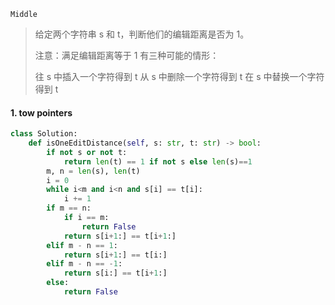 `Middle`

> 给定两个字符串 s 和 t，判断他们的编辑距离是否为 1。
>
> 注意：满足编辑距离等于 1 有三种可能的情形：
>
> 往 s 中插入一个字符得到 t
> 从 s 中删除一个字符得到 t
> 在 s 中替换一个字符得到 t

#### 1. tow pointers

```python
class Solution:
    def isOneEditDistance(self, s: str, t: str) -> bool:
        if not s or not t:
            return len(t) == 1 if not s else len(s)==1
        m, n = len(s), len(t)
        i = 0
        while i<m and i<n and s[i] == t[i]:
            i += 1
        if m == n:
            if i == m:
                return False
            return s[i+1:] == t[i+1:]
        elif m - n == 1:
            return s[i+1:] == t[i:]
        elif m - n == -1:
            return s[i:] == t[i+1:]
        else:
            return False
```

